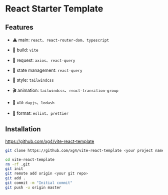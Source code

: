 # React Starter Template

## Features

- ⚠️ main: `react`、`react-router-dom`、`typescript`

- 🚚 build: `vite`

- 🚀 request: `axios`、`react-query`

- 🚧 state management: `react-query`

- 🎨 style: `tailwindcss`

- 🎬 animation: `tailwindcss`、`react-transition-group`

- 🔧 util: `dayjs`、`lodash`

- 📒 format: `eslint`、`prettier`

## Installation

https://github.com/xg4/vite-react-template

```sh
git clone https://github.com/xg4/vite-react-template <your project name>

cd vite-react-template
rm -rf .git
git init
git remote add origin <your git repo>
git add .
git commit -m "Initial commit"
git push -u origin master
```
